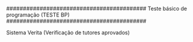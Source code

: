 ##########################################
Teste básico de programação (TESTE BP)
##########################################

Sistema Verita (Verificação de tutores aprovados)